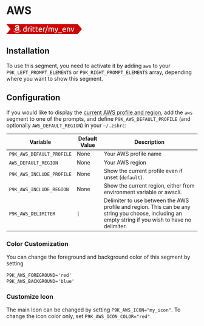 # AWS

![](segment.png)

## Installation

To use this segment, you need to activate it by adding `aws` to your
`P9K_LEFT_PROMPT_ELEMENTS` or `P9K_RIGHT_PROMPT_ELEMENTS` array, depending
where you want to show this segment.

## Configuration

If you would like to display the [current AWS
profile and region](http://docs.aws.amazon.com/cli/latest/userguide/installing.html), add
the `aws` segment to one of the prompts, and define `P9K_AWS_DEFAULT_PROFILE` 
(and optionally `AWS_DEFAULT_REGION`) in your `~/.zshrc`:

| Variable | Default Value | Description |
|----------|---------------|-------------|
|`P9K_AWS_DEFAULT_PROFILE`|None|Your AWS profile name|
|`AWS_DEFAULT_REGION`|None|Your AWS region|
|`P9K_AWS_INCLUDE_PROFILE`|None|Show the current profile even if unset (`default`).|
|`P9K_AWS_INCLUDE_REGION`|None|Show the current region, either from environment variable or awscli.|
|`P9K_AWS_DELIMITER`|`\|`|Delimiter to use between the AWS profile and region. This can be any string you choose, including an empty string if you wish to have no delimiter.|

### Color Customization

You can change the foreground and background color of this segment by setting
```
P9K_AWS_FOREGROUND='red'
P9K_AWS_BACKGROUND='blue'
```

### Customize Icon

The main Icon can be changed by setting `P9K_AWS_ICON="my_icon"`. To change the
icon color only, set `P9K_AWS_ICON_COLOR="red"`.